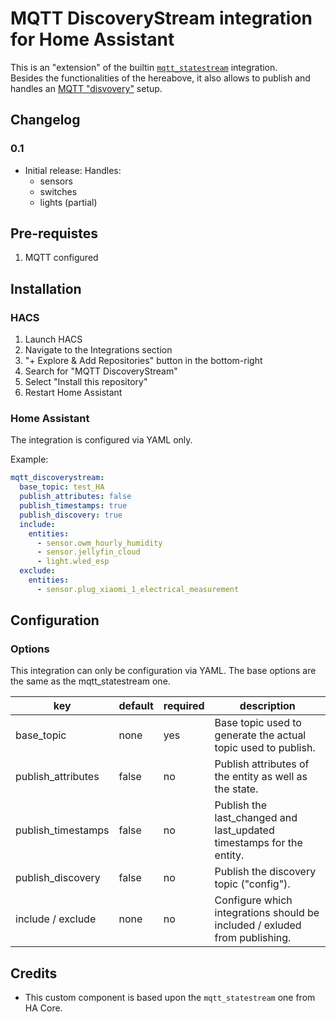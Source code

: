 # MQTT DiscoveryStream integration for Home Assistant

This is an "extension" of the builtin [`mqtt_statestream`](https://www.home-assistant.io/integrations/mqtt_statestream/) integration.  
Besides the functionalities of the hereabove, it also allows to publish and handles an [MQTT "disvovery"](https://www.home-assistant.io/docs/mqtt/discovery) setup.

## Changelog

### 0.1

- Initial release:
  Handles:
    - sensors
    - switches
    - lights (partial)

## Pre-requistes

1. MQTT configured

## Installation

### HACS

1. Launch HACS
1. Navigate to the Integrations section
1. "+ Explore & Add Repositories" button in the bottom-right
1. Search for "MQTT DiscoveryStream"
1. Select "Install this repository"
1. Restart Home Assistant

### Home Assistant

The integration is configured via YAML only.

Example:

```yaml
mqtt_discoverystream:
  base_topic: test_HA
  publish_attributes: false
  publish_timestamps: true
  publish_discovery: true
  include:
    entities:
      - sensor.owm_hourly_humidity
      - sensor.jellyfin_cloud
      - light.wled_esp
  exclude:
    entities:
      - sensor.plug_xiaomi_1_electrical_measurement
```

## Configuration

### Options

This integration can only be configuration via YAML.
The base options are the same as the mqtt_statestream one. 

| key                | default | required | description                                                                |
| ------------------ | ------- | -------- | -------------------------------------------------------------------------- |
| base_topic         | none    | yes      | Base topic used to generate the actual topic used to publish.              |
| publish_attributes | false   | no       | Publish attributes of the entity as well as the state.                     |
| publish_timestamps | false   | no       | Publish the last_changed and last_updated timestamps for the entity.       |
| publish_discovery  | false   | no       | Publish the discovery topic ("config").                                    |
| include / exclude  | none    | no       | Configure which integrations should be included / exluded from publishing. |

## Credits

- This custom component is based upon the `mqtt_statestream` one from HA Core.  
